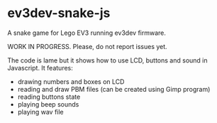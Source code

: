 # ev3dev-snake-js
A snake game for Lego EV3 running ev3dev firmware.

WORK IN PROGRESS. Please, do not report issues yet.

The code is lame but it shows how to use LCD, buttons and sound in Javascript.
It features:
- drawing numbers and boxes on LCD
- reading and draw PBM files (can be created using Gimp program)
- reading buttons state
- playing beep sounds
- playing wav file 
